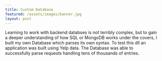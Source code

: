 ```yaml
---
title: Custom Database
featured: /assets/images/banner.jpg
layout: post
---
```


<p>Learning to work with backend databses is not terribly complex, but to gain a deeper understanding of how SQL or MongoDB works under the covers, I built my own Database which parses its own syntax. To test this dll an application was built using Yelp data. The Database was able to successfully parse requests handling tens of thousands of entries. </p>